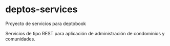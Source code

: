 deptos-services
===============

Proyecto de servicios para deptobook

Servicios de tipo REST para aplicación de administración de condominios y comunidades.
